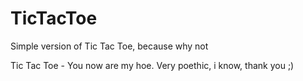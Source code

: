 # TicTacToe
Simple version of Tic Tac Toe, because why not


Tic Tac Toe  -  You now are my hoe.
Very poethic, i know, thank you ;)
